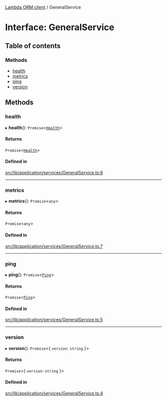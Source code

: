 [Lambda ORM client](../README.md) / GeneralService

# Interface: GeneralService

## Table of contents

### Methods

- [health](GeneralService.md#health)
- [metrics](GeneralService.md#metrics)
- [ping](GeneralService.md#ping)
- [version](GeneralService.md#version)

## Methods

### health

▸ **health**(): `Promise`\<[`Health`](Health.md)\>

#### Returns

`Promise`\<[`Health`](Health.md)\>

#### Defined in

[src/lib/application/services/GeneralService.ts:6](https://github.com/FlavioLionelRita/lambdaorm-client-node/blob/8ed2de9/src/lib/application/services/GeneralService.ts#L6)

___

### metrics

▸ **metrics**(): `Promise`\<`any`\>

#### Returns

`Promise`\<`any`\>

#### Defined in

[src/lib/application/services/GeneralService.ts:7](https://github.com/FlavioLionelRita/lambdaorm-client-node/blob/8ed2de9/src/lib/application/services/GeneralService.ts#L7)

___

### ping

▸ **ping**(): `Promise`\<[`Ping`](Ping.md)\>

#### Returns

`Promise`\<[`Ping`](Ping.md)\>

#### Defined in

[src/lib/application/services/GeneralService.ts:5](https://github.com/FlavioLionelRita/lambdaorm-client-node/blob/8ed2de9/src/lib/application/services/GeneralService.ts#L5)

___

### version

▸ **version**(): `Promise`\<\{ `version`: `string`  }\>

#### Returns

`Promise`\<\{ `version`: `string`  }\>

#### Defined in

[src/lib/application/services/GeneralService.ts:4](https://github.com/FlavioLionelRita/lambdaorm-client-node/blob/8ed2de9/src/lib/application/services/GeneralService.ts#L4)
